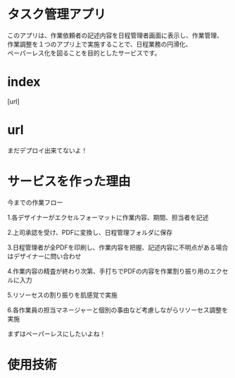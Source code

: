 # タスク管理アプリ
このアプリは、作業依頼者の記述内容を日程管理者画面に表示し、作業管理、  
作業調整を１つのアプリ上で実施することで、日程業務の円滑化、  
ペーパーレス化を図ることを目的としたサービスです。  

# index
 [url]

# url
まだデプロイ出来てないよ！
# サービスを作った理由
今までの作業フロー  
  
1.各デザイナーがエクセルフォーマットに作業内容、期間、担当者を記述  
  
2.上司承認を受け、PDFに変換し、日程管理フォルダに保存  
  
3.日程管理者が全PDFを印刷し、作業内容を把握、記述内容に不明点がある場合はデザイナーに問い合わせ  
  
4.作業内容の精査が終わり次第、手打ちでPDFの内容を作業割り振り用のエクセルに入力  
  
5.リソーセスの割り振りを肌感覚で実施  
  
6.各作業員の担当マネージャーと個別の事由など考慮しながらリソーセス調整を実施  

まずはペーパーレスにしたいよね！

# 使用技術
